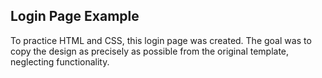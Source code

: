 ## Login Page Example
To practice HTML and CSS, this login page was created. The goal was to copy the design as precisely as possible from the original template, neglecting functionality.